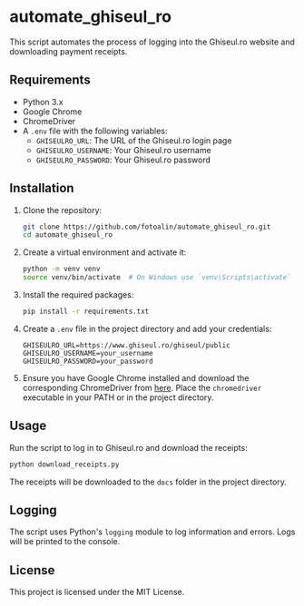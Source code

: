 # automate_ghiseul_ro

This script automates the process of logging into the Ghiseul.ro website and downloading payment receipts.

## Requirements

- Python 3.x
- Google Chrome
- ChromeDriver
- A `.env` file with the following variables:
  - `GHISEULRO_URL`: The URL of the Ghiseul.ro login page
  - `GHISEULRO_USERNAME`: Your Ghiseul.ro username
  - `GHISEULRO_PASSWORD`: Your Ghiseul.ro password

## Installation

1. Clone the repository:
    ```sh
    git clone https://github.com/fotoalin/automate_ghiseul_ro.git
    cd automate_ghiseul_ro
    ```

2. Create a virtual environment and activate it:
    ```sh
    python -m venv venv
    source venv/bin/activate  # On Windows use `venv\Scripts\activate`
    ```

3. Install the required packages:
    ```sh
    pip install -r requirements.txt
    ```

4. Create a `.env` file in the project directory and add your credentials:
    ```env
    GHISEULRO_URL=https://www.ghiseul.ro/ghiseul/public
    GHISEULRO_USERNAME=your_username
    GHISEULRO_PASSWORD=your_password
    ```

5. Ensure you have Google Chrome installed and download the corresponding ChromeDriver from [here](https://sites.google.com/a/chromium.org/chromedriver/downloads). Place the `chromedriver` executable in your PATH or in the project directory.

## Usage

Run the script to log in to Ghiseul.ro and download the receipts:
```sh
python download_receipts.py
```

The receipts will be downloaded to the `docs` folder in the project directory.

## Logging

The script uses Python's `logging` module to log information and errors. Logs will be printed to the console.

## License

This project is licensed under the MIT License.
